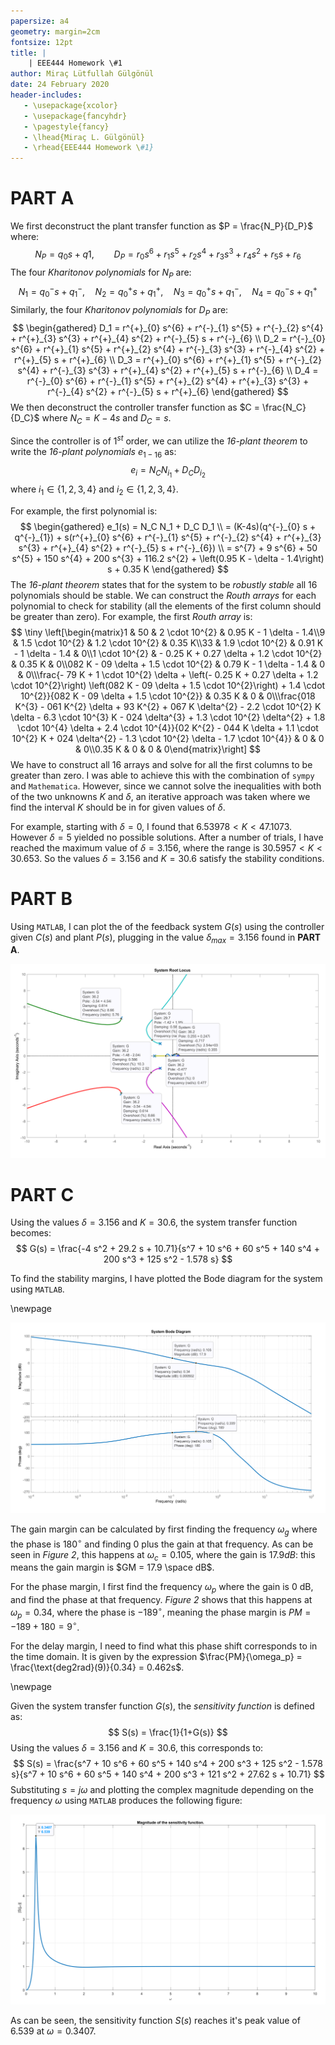 ```yaml
---
papersize: a4
geometry: margin=2cm
fontsize: 12pt
title: |
	| EEE444 Homework \#1
author: Miraç Lütfullah Gülgönül
date: 24 February 2020
header-includes:
   - \usepackage{xcolor}
   - \usepackage{fancyhdr}
   - \pagestyle{fancy}
   - \lhead{Miraç L. Gülgönül}
   - \rhead{EEE444 Homework \#1}
---
```


# PART A

We first deconstruct the plant transfer function as $P = \frac{N_P}{D_P}$ where:
$$
N_P = q_0s+q1, \qquad D_P = r_0s^6+r_1s^5+r_2s^4+r_3s^3+r_4s^2+r_5s+r_6
$$
The four _Kharitonov polynomials_ for $N_P$ are:
$$
N_1 = q^{-}_{0} s + q^{-}_{1}, \quad N_2 = q^{+}_{0} s + q^{+}_{1}, \quad N_3 = q^{+}_{0} s + q^{-}_{1}, \quad N_4 = q^{-}_{0} s + q^{+}_{1}
$$
Similarly, the four _Kharitonov polynomials_ for $D_P$ are:
$$
\begin{gathered}
D_1 = r^{+}_{0} s^{6} + r^{-}_{1} s^{5} + r^{-}_{2} s^{4} + r^{+}_{3} s^{3} + r^{+}_{4} s^{2} + r^{-}_{5} s + r^{-}_{6}
\\
D_2 = r^{-}_{0} s^{6} + r^{+}_{1} s^{5} + r^{+}_{2} s^{4} + r^{-}_{3} s^{3} + r^{-}_{4} s^{2} + r^{+}_{5} s + r^{+}_{6}
\\
D_3 = r^{+}_{0} s^{6} + r^{+}_{1} s^{5} + r^{-}_{2} s^{4} + r^{-}_{3} s^{3} + r^{+}_{4} s^{2} + r^{+}_{5} s + r^{-}_{6}
\\
D_4 = r^{-}_{0} s^{6} + r^{-}_{1} s^{5} + r^{+}_{2} s^{4} + r^{+}_{3} s^{3} + r^{-}_{4} s^{2} + r^{-}_{5} s + r^{+}_{6}
\end{gathered}
$$
We then deconstruct the controller transfer function as $C = \frac{N_C}{D_C}$ where $N_C = K - 4s$ and $D_C = s$.

Since the controller is of $1^{st}$ order, we can utilize the _16-plant theorem_ to write the _16-plant polynomials_ $e_{1-16}$ as:
$$
e_i = N_C N_{i_1} + D_C D_{i_2}
$$
where $i_1 \in \{1, 2, 3, 4\}$ and $i_2 \in \{1, 2, 3, 4\}$.

For example, the first polynomial is:
$$
\begin{gathered}
e_1(s) = N_C N_1 + D_C D_1 
\\
= (K-4s)(q^{-}_{0} s + q^{-}_{1}) + s(r^{+}_{0} s^{6} + r^{-}_{1} s^{5} + r^{-}_{2} s^{4} + r^{+}_{3} s^{3} + r^{+}_{4} s^{2} + r^{-}_{5} s + r^{-}_{6})
\\
= s^{7} + 9 s^{6} + 50 s^{5} + 150 s^{4} + 200 s^{3} + 116.2 s^{2} + \left(0.95 K - \delta - 1.4\right) s + 0.35 K
\end{gathered}
$$
The _16-plant theorem_ states that for the system to be _robustly stable_ all 16 polynomials should be stable. We can construct the _Routh arrays_ for each polynomial to check for stability (all the elements of the first column should be greater than zero). For example, the first _Routh array_ is:
$$
\tiny \left[\begin{matrix}1 & 50 & 2 \cdot 10^{2} & 0.95 K - 1 \delta - 1.4\\9 & 1.5 \cdot 10^{2} & 1.2 \cdot 10^{2} & 0.35 K\\33 & 1.9 \cdot 10^{2} & 0.91 K - 1 \delta - 1.4 & 0\\1 \cdot 10^{2} & - 0.25 K + 0.27 \delta + 1.2 \cdot 10^{2} & 0.35 K & 0\\082 K - 09 \delta + 1.5 \cdot 10^{2} & 0.79 K - 1 \delta - 1.4 & 0 & 0\\\frac{- 79 K + 1 \cdot 10^{2} \delta + \left(- 0.25 K + 0.27 \delta + 1.2 \cdot 10^{2}\right) \left(082 K - 09 \delta + 1.5 \cdot 10^{2}\right) + 1.4 \cdot 10^{2}}{082 K - 09 \delta + 1.5 \cdot 10^{2}} & 0.35 K & 0 & 0\\\frac{018 K^{3} - 061 K^{2} \delta + 93 K^{2} + 067 K \delta^{2} - 2.2 \cdot 10^{2} K \delta - 6.3 \cdot 10^{3} K - 024 \delta^{3} + 1.3 \cdot 10^{2} \delta^{2} + 1.8 \cdot 10^{4} \delta + 2.4 \cdot 10^{4}}{02 K^{2} - 044 K \delta + 1.1 \cdot 10^{2} K + 024 \delta^{2} - 1.3 \cdot 10^{2} \delta - 1.7 \cdot 10^{4}} & 0 & 0 & 0\\0.35 K & 0 & 0 & 0\end{matrix}\right]
$$
We have to construct all 16 arrays and solve for all the first columns to be greater than zero. I was able to achieve this with the combination of `sympy` and `Mathematica`. However, since we cannot solve the inequalities with both of the two unknowns $K$ and $\delta$, an iterative approach was taken where we find the interval $K$ should be in for given values of $\delta$.

For example, starting with $\delta = 0$, I found that $6.53978 < K < 47.1073$. However $\delta = 5$ yielded no possible solutions. After a number of trials, I have reached the maximum value of $\delta = 3.156$, where the range is $30.5957 < K < 30.653$. So the values $\delta = 3.156$ and $K = 30.6$ satisfy the stability conditions.

# PART B

Using `MATLAB`, I can plot the of the feedback system $G(s)$ using the controller given $C(s)$ and plant $P(s)$, plugging in the value $\delta_{max} = 3.156$ found in **PART A**.

![The root locus of the system.](img/rlocus.png)

# PART C

Using the values $\delta = 3.156$ and $K = 30.6$, the system transfer function becomes:
$$
G(s) = \frac{-4 s^2 + 29.2 s + 10.71}{s^7 + 10 s^6 + 60 s^5 + 140 s^4 + 200 s^3 + 125 s^2 - 1.578 s}
$$


To find the stability margins, I have plotted the Bode diagram for the system using `MATLAB`.

\newpage

![The Bode plot of the system.](img/bode.png)

The gain margin can be calculated by first finding the frequency $\omega_g$ where the phase is $180 ^\circ$ and finding 0 plus the gain at that frequency. As can be seen in *Figure 2*, this happens at $\omega_c = 0.105$, where the gain is $17.9 dB$: this means the gain margin is $GM = 17.9 \space dB$.

For the phase margin, I first find the frequency $\omega_p$ where the gain is 0 dB, and find the phase at that frequency. *Figure 2* shows that this happens at $\omega_p = 0.34$, where the phase is $-189 ^\circ$, meaning the phase margin is $PM = -189+180 = 9 ^\circ$.

For the delay margin, I need to find what this phase shift corresponds to in the time domain. It is given by the expression $\frac{PM}{\omega_p} = \frac{\text{deg2rad}(9)}{0.34} = 0.462s$.

\newpage

Given the system transfer function $G(s)$, the _sensitivity function_ is defined as:
$$
S(s) = \frac{1}{1+G(s)}
$$
Using the values $\delta = 3.156$ and $K = 30.6$, this corresponds to:
$$
S(s) = \frac{s^7 + 10 s^6 + 60 s^5 + 140 s^4 + 200 s^3 + 125 s^2 - 1.578 s}{s^7 + 10 s^6 + 60 s^5 + 140 s^4 + 200 s^3 + 121 s^2 + 27.62 s + 10.71}
$$
Substituting $s=j\omega$ and plotting the complex magnitude depending on the frequency $\omega$ using `MATLAB` produces the following figure:

![The magnitude of the sensitivity function.](img/sens.png)

As can be seen, the sensitivity function $S(s)$ reaches it's peak value of $6.539$ at $\omega=0.3407$.

